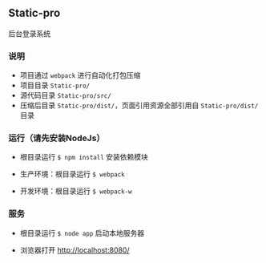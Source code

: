 ## Static-pro
后台登录系统
### 说明
- 项目通过 `webpack` 进行自动化打包压缩
- 项目目录 `Static-pro/`
- 源代码目录 `Static-pro/src/`
- 压缩后目录 `Static-pro/dist/`，页面引用资源全部引用自 `Static-pro/dist/` 目录


### 运行（请先安装NodeJs）
- 根目录运行  `$ npm install`   安装依赖模块

- 生产环境：根目录运行  `$ webpack` 
- 开发环境：根目录运行  `$ webpack-w`

###  服务
- 根目录运行  `$ node app`   启动本地服务器

- 浏览器打开  [http://localhost:8080/](http://localhost:8080/)
